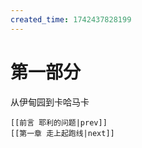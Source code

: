 ```yaml
---
created_time: 1742437828199
---
```

 

# 第一部分  
  
从伊甸园到卡哈马卡

```booknav
[[前言 耶利的问题|prev]]
[[第一章 走上起跑线|next]]
```